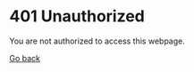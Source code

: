 # 401 Unauthorized

You are not authorized to access this webpage.  

[Go back](https://cdn.mcalec.dev/)
